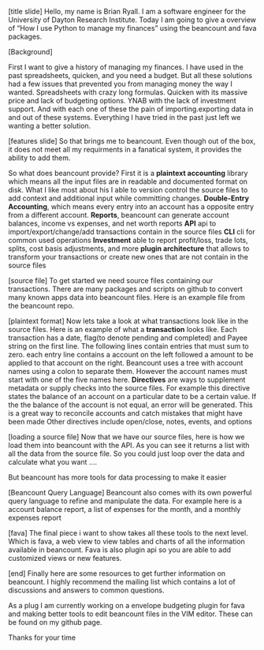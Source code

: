 [title slide]
Hello, my name is Brian Ryall. I am a software engineer for the University of Dayton Research Institute. Today I am going to give a overview of “How I use Python to manage my finances” using the beancount and fava packages.

[Background]

First I want to give a history of managing my finances. I have used in the past spreadsheets, quicken, and you need a budget. But all these solutions had a few issues that prevented you from managing money the way I wanted. Spreadsheets with crazy long formulas. Quicken with its massive price and lack of budgeting options. YNAB with the lack of investment support. And with each one of these the pain of importing.exporting data in and out of these systems. Everything I have tried in the past just left we wanting a better solution.

[features slide]
So that brings me to beancount. Even though out of the box, it does not meet all my requirments in a fanatical system, it provides the ability to add them.

So what does beancount provide? 
First it is a **plaintext accounting** library which means all the input files are in readable and documented format on disk. What I like most about his I able to version control the source files to add context and additional input while committing changes. 
**Double-Entry Accounting**, which means every entry into an account has a opposite entry from a different account.
**Reports**, beancount can generate account balances, income vs expenses, and net worth reports
**API** api to import/export/change/add transactions contain in the source files
**CLI** cli for common used operations
**Investment** able to report profit/loss, trade lots, splits, cost basis adjustments, and more
**plugin architecture** that allows to transform your transactions or create new ones that are not contain in the source files

[source file]
To get started we need source files containing our transactions. There are many packages and scripts on github to convert many known apps data into beancount files. Here is an example file from the beancount repo.

[plaintext format]
Now lets take a look at what transactions look like in the source files.
Here is an example of what a **transaction**  looks like. Each transaction has a date, flag(to denote pending and completed) and Payee string on the first line. The following lines contain entries that must sum to zero. each entry line contains a account on the left followed a amount to be applied to that account on the right. Beancount uses a tree with account names using a colon to separate them. However the account names must start with one of the five names here.
**Directives** are ways to supplement metadata or supply checks into the source files. For example this directive states the balance of an account on a particular date to be a certain value. If the the balance of the account is not equal, an error will be generated. This is a great way to reconcile accounts and catch mistakes that might have been made Other directives include open/close, notes, events, and options

[loading a source file]
Now that we have our source files, here is how we load them into beancount with the API. As you can see it returns a list with all the data from the source file. So you could just loop over the data and calculate what you want ....

But beancount has more tools for data processing to make it easier

[Beancount Query Language]
Beancount also comes with its own powerful query language to refine and manipulate the data. For example here is a account balance report, a list of expenses for the month, and a monthly expenses report

[fava]
The final piece i want to show takes all these tools to the next level. Which is fava, a web view to view tables and charts of all the information available in beancount. Fava is also plugin api so you are able to add customized views or new features.

[end]
Finally here are some resources to get further information on beancount. I highly recommend the mailing list which contains a lot of discussions and answers to common questions.

As a plug I am currently working on a envelope budgeting plugin for fava and making better tools to edit beancount files in the VIM editor. These can be found on my github page. 

Thanks for your time